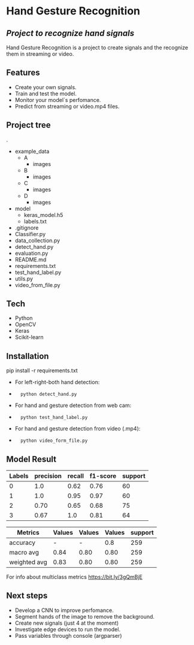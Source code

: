 


# Hand Gesture Recognition
## _Project to recognize hand signals_


Hand Gesture Recognition is a project to create signals and the recognize them in streaming or video.

## Features

- Create your own signals.
- Train and test the model.
- Monitor your model´s perfomance.
- Predict from streaming or video.mp4 files.

## Project tree

.
 * example_data
   * A
        * images
   * B
        * images
   * C
        * images
   * D
        * images
 * model
   * keras_model.h5
   * labels.txt
 * .gitignore
 * Classifier.py
 * data_collection.py
 * detect_hand.py
 * evaluation.py
 * README.md
 * requirements.txt
 * test_hand_label.py
 * utils.py
 * video_from_file.py




## Tech


- Python
- OpenCV
- Keras
- Scikit-learn


## Installation

pip install -r requirements.txt

- For left-right-both hand detection:
*       python detect_hand.py
- For hand and gesture detection from web cam:
*       python test_hand_label.py
- For hand and gesture detection from video (.mp4):
*       python video_form_file.py


## Model Result


|Labels|  precision |  recall |  f1-score |  support |
|---|---|---|---|---|
|0|1.0|0.62|0.76|60|
|1|1.0|0.95|0.97|60|
|2|0.70|0.65|0.68|75|
|3|0.67|1.0|0.81|64|



|Metrics|  Values |  Values |Values |  support |
|---|---|---|---|---|
|accuracy|-|-|0.8|259|
|macro avg|0.84|0.80|0.80|259|
|weighted avg|0.83|0.80|0.80|259|

For info about multiclass metrics https://bit.ly/3gQmBjE


## Next steps

- Develop a CNN to improve perfomance.
- Segment hands of the image to remove the background.
- Create new signals (just 4 at the moment)
- Investigate edge devices to run the model.
- Pass variables through console (argparser)